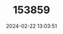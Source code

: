 ---
title: "153859"
category: "Procambarus pygmaeus"
draft: false
date: 2024-02-22 13:03:51
languages:
  English: ["Christmas Tree Crayfish"]
---